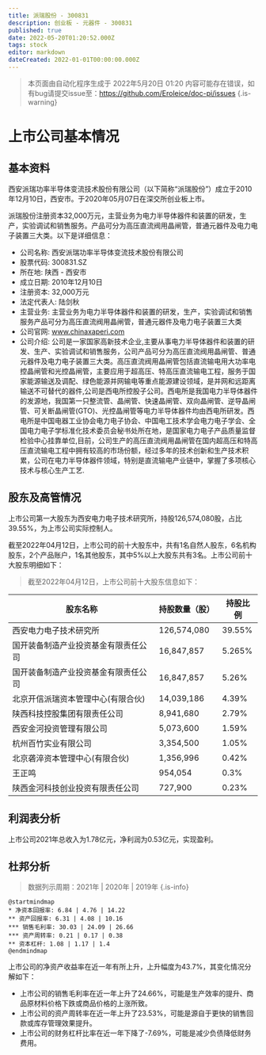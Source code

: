 ```yaml
---
title: 派瑞股份 - 300831
description: 创业板 - 元器件 - 300831
published: true
date: 2022-05-20T01:20:52.000Z
tags: stock
editor: markdown
dateCreated: 2022-01-01T00:00:00.000Z
---
```


> 本页面由自动化程序生成于 2022年5月20日 01:20
> 内容可能存在错误，如有bug请提交issue至：https://github.com/Eroleice/doc-pi/issues
{.is-warning}

# 上市公司基本情况

## 基本资料

西安派瑞功率半导体变流技术股份有限公司（以下简称“派瑞股份”）成立于2010年12月10日，西安市。于2020年05月07日在深交所创业板上市。

派瑞股份注册资本32,000万元，主营业务为电力半导体器件和装置的研发，生产，实验调试和销售服务。产品可分为高压直流阀用晶闸管，普通元器件及电力电子装置三大类。以下是详细信息：

- 公司名称: 西安派瑞功率半导体变流技术股份有限公司
- 股票代码: 300831.SZ
- 所在地: 陕西 - 西安市
- 成立日期: 2010年12月10日
- 注册资本: 32,000万元
- 法定代表人: 陆剑秋
- 主营业务: 主营业务为电力半导体器件和装置的研发，生产，实验调试和销售服务产品可分为高压直流阀用晶闸管，普通元器件及电力电子装置三大类
- 公司官网: www.chinaxaperi.com
- 公司介绍: 公司是一家国家高新技术企业,主要从事电力半导体器件和装置的研发、生产、实验调试和销售服务，公司产品可分为高压直流阀用晶闸管、普通元器件及电力电子装置三大类。高压直流阀用晶闸管包括直流输电用大功率电控晶闸管和光控晶闸管，主要应用于超高压、特高压直流输电工程，服务于国家能源输送及调配、绿色能源并网输电等重点能源建设领域，是并网和远距离输送不可替代的器件,公司是西电所控股子公司。西电所是我国电力半导体器件的发源地，我国第一只整流管、晶闸管、快速晶闸管、双向晶闸管、逆导晶闸管、可关断晶闸管(GTO)、光控晶闸管等电力半导体器件均由西电所研发。西电所是中国电器工业协会电力电子协会、中国电工技术学会电力电子学会、全国电力电子学标准化技术委员会秘书处所在地，是国家电力电子产品质量监督检验中心挂靠单位,目前，公司生产的高压直流阀用晶闸管在国内超高压和特高压直流输电工程中拥有较高的市场份额，经过多年的技术创新和生产技术积累，公司在电力半导体器件领域，特别是直流输电产业链中，掌握了多项核心技术与核心生产工艺.


## 股东及高管情况

上市公司第一大股东为西安电力电子技术研究所，持股126,574,080股，占比39.55%，为上市公司实际控制人。

截至2022年04月12日，上市公司的前十大股东中，共有1名自然人股东，6名机构股东，2个产品账户，1名其他股东，其中5%以上大股东共有3名。上市公司前十大股东明细如下：

> 截至2022年04月12日，上市公司前十大股东信息如下：

| 股东名称 | 持股数量（股） | 持股比例 |
| --- | --- | --- |
| 西安电力电子技术研究所 | 126,574,080 | 39.55% |
| 国开装备制造产业投资基金有限责任公司 | 16,847,857 | 5.265% |
| 国开装备制造产业投资基金有限责任公司 | 16,847,857 | 5.26% |
| 北京开信派瑞资本管理中心(有限合伙) | 14,039,186 | 4.39% |
| 陕西科技控股集团有限责任公司 | 8,941,680 | 2.79% |
| 西安金河投资管理有限公司 | 5,073,600 | 1.59% |
| 杭州百竹实业有限公司 | 3,354,500 | 1.05% |
| 北京砻淬资本管理中心(有限合伙) | 1,356,996 | 0.42% |
| 王正鸣 | 954,054 | 0.3% |
| 陕西金河科技创业投资有限责任公司 | 727,900 | 0.23% |




## 利润表分析

上市公司2021年总收入为1.78亿元，净利润为0.53亿元，实现盈利。

## 杜邦分析

> 数据列示周期：2021年 | 2020年 | 2019年
{.is-info}

```plantuml
@startmindmap
* 净资本回报率: 6.84 | 4.76 | 14.22
** 资产回报率: 6.31 | 4.08 | 10.16
*** 销售毛利率: 30.03 | 24.09 | 26.66
*** 资产周转率: 0.21 | 0.17 | 0.38
** 资本杠杆: 1.08 | 1.17 | 1.4
@endmindmap
```

上市公司的净资产收益率在近一年有所上升，上升幅度为43.7%，其变化情况分解如下：
- 上市公司的销售毛利率在近一年上升了24.66%，可能是生产效率的提升、商品原材料价格下跌或商品价格的上涨所致。
- 上市公司的资产周转率在近一年上升了23.53%，可能是源自于更快的销售回款或库存管理效果提升。
- 上市公司的财务杠杆比率在近一年下降了-7.69%，可能是减少负债降低财务费用。

